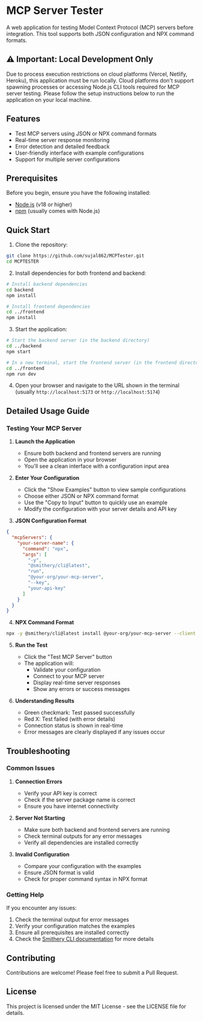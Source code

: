 # MCP Server Tester

A web application for testing Model Context Protocol (MCP) servers before integration. This tool supports both JSON configuration and NPX command formats.

## ⚠️ Important: Local Development Only

Due to process execution restrictions on cloud platforms (Vercel, Netlify, Heroku), this application must be run locally. Cloud platforms don't support spawning processes or accessing Node.js CLI tools required for MCP server testing. Please follow the setup instructions below to run the application on your local machine.

## Features

- Test MCP servers using JSON or NPX command formats
- Real-time server response monitoring
- Error detection and detailed feedback
- User-friendly interface with example configurations
- Support for multiple server configurations

## Prerequisites

Before you begin, ensure you have the following installed:
- [Node.js](https://nodejs.org/) (v18 or higher)
- [npm](https://www.npmjs.com/) (usually comes with Node.js)

## Quick Start

1. Clone the repository:
```bash
git clone https://github.com/sujal862/MCPTester.git
cd MCPTESTER
```

2. Install dependencies for both frontend and backend:
```bash
# Install backend dependencies
cd backend
npm install

# Install frontend dependencies
cd ../frontend
npm install
```

3. Start the application:

```bash
# Start the backend server (in the backend directory)
cd ../backend
npm start

# In a new terminal, start the frontend server (in the frontend directory)
cd ../frontend
npm run dev
```

4. Open your browser and navigate to the URL shown in the terminal (usually `http://localhost:5173` or `http://localhost:5174`)

## Detailed Usage Guide

### Testing Your MCP Server

1. **Launch the Application**
   - Ensure both backend and frontend servers are running
   - Open the application in your browser
   - You'll see a clean interface with a configuration input area

2. **Enter Your Configuration**
   - Click the "Show Examples" button to view sample configurations
   - Choose either JSON or NPX command format
   - Use the "Copy to Input" button to quickly use an example
   - Modify the configuration with your server details and API key

3. **JSON Configuration Format**
```json
{
  "mcpServers": {
    "your-server-name": {
      "command": "npx",
      "args": [
        "-y",
        "@smithery/cli@latest",
        "run",
        "@your-org/your-mcp-server",
        "--key",
        "your-api-key"
      ]
    }
  }
}
```

4. **NPX Command Format**
```bash
npx -y @smithery/cli@latest install @your-org/your-mcp-server --client claude --key your-api-key
```

5. **Run the Test**
   - Click the "Test MCP Server" button
   - The application will:
     - Validate your configuration
     - Connect to your MCP server
     - Display real-time server responses
     - Show any errors or success messages

6. **Understanding Results**
   - Green checkmark: Test passed successfully
   - Red X: Test failed (with error details)
   - Connection status is shown in real-time
   - Error messages are clearly displayed if any issues occur

## Troubleshooting

### Common Issues

1. **Connection Errors**
   - Verify your API key is correct
   - Check if the server package name is correct
   - Ensure you have internet connectivity

2. **Server Not Starting**
   - Make sure both backend and frontend servers are running
   - Check terminal outputs for any error messages
   - Verify all dependencies are installed correctly

3. **Invalid Configuration**
   - Compare your configuration with the examples
   - Ensure JSON format is valid
   - Check for proper command syntax in NPX format

### Getting Help

If you encounter any issues:
1. Check the terminal output for error messages
2. Verify your configuration matches the examples
3. Ensure all prerequisites are installed correctly
4. Check the [Smithery CLI documentation](https://smithery.ai/docs) for more details

## Contributing

Contributions are welcome! Please feel free to submit a Pull Request.

## License

This project is licensed under the MIT License - see the LICENSE file for details.
